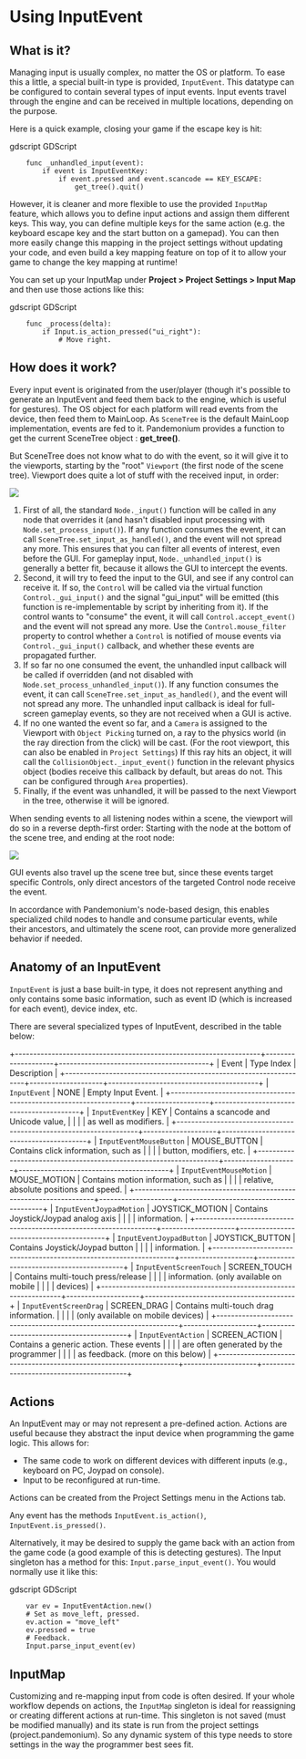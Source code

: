 

Using InputEvent
================

What is it?
-----------

Managing input is usually complex, no matter the OS or platform. To ease
this a little, a special built-in type is provided, `InputEvent`.
This datatype can be configured to contain several types of input
events. Input events travel through the engine and can be received in
multiple locations, depending on the purpose.

Here is a quick example, closing your game if the escape key is hit:

gdscript GDScript

```
    func _unhandled_input(event):
        if event is InputEventKey:
            if event.pressed and event.scancode == KEY_ESCAPE:
                get_tree().quit()
```

However, it is cleaner and more flexible to use the provided `InputMap` feature,
which allows you to define input actions and assign them different keys. This way,
you can define multiple keys for the same action (e.g. the keyboard escape key and the start button on a gamepad).
You can then more easily change this mapping in the project settings without updating your code,
and even build a key mapping feature on top of it to allow your game to change the key mapping at runtime!

You can set up your InputMap under **Project > Project Settings > Input Map** and then use those actions like this:

gdscript GDScript

```
    func _process(delta):
        if Input.is_action_pressed("ui_right"):
            # Move right.
```

How does it work?
-----------------

Every input event is originated from the user/player (though it's
possible to generate an InputEvent and feed them back to the engine,
which is useful for gestures). The OS object for each platform will read
events from the device, then feed them to MainLoop. As `SceneTree`
is the default MainLoop implementation, events are fed to it. Pandemonium
provides a function to get the current SceneTree object :
**get_tree()**.

But SceneTree does not know what to do with the event, so it will give
it to the viewports, starting by the "root" `Viewport` (the first
node of the scene tree). Viewport does quite a lot of stuff with the
received input, in order:

![](img/input_event_flow.png)

1. First of all, the standard `Node._input()` function
   will be called in any node that overrides it (and hasn't disabled input processing with `Node.set_process_input()`).
   If any function consumes the event, it can call `SceneTree.set_input_as_handled()`, and the event will
   not spread any more. This ensures that you can filter all events of interest, even before the GUI.
   For gameplay input, `Node._unhandled_input()` is generally a better fit, because it allows the GUI to intercept the events.
2. Second, it will try to feed the input to the GUI, and see if any
   control can receive it. If so, the `Control` will be called via the
   virtual function `Control._gui_input()` and the signal
   "gui_input" will be emitted (this function is re-implementable by
   script by inheriting from it). If the control wants to "consume" the
   event, it will call `Control.accept_event()` and the event will
   not spread any more. Use the `Control.mouse_filter`
   property to control whether a `Control` is notified
   of mouse events via `Control._gui_input()`
   callback, and whether these events are propagated further.
3. If so far no one consumed the event, the unhandled input callback
   will be called if overridden (and not disabled with
   `Node.set_process_unhandled_input()`).
   If any function consumes the event, it can call `SceneTree.set_input_as_handled()`, and the
   event will not spread any more. The unhandled input callback is ideal for full-screen gameplay events, so they are not received when a GUI is active.
4. If no one wanted the event so far, and a `Camera` is assigned
   to the Viewport with `Object Picking` turned on, a ray to the physics world (in the ray direction from
   the click) will be cast. (For the root viewport, this can also be enabled in `Project Settings`) If this ray hits an object, it will call the
   `CollisionObject._input_event()` function in the relevant
   physics object (bodies receive this callback by default, but areas do
   not. This can be configured through `Area` properties).
5. Finally, if the event was unhandled, it will be passed to the next
   Viewport in the tree, otherwise it will be ignored.

When sending events to all listening nodes within a scene, the viewport
will do so in a reverse depth-first order: Starting with the node at
the bottom of the scene tree, and ending at the root node:

![](img/input_event_scene_flow.png)

GUI events also travel up the scene tree but, since these events target
specific Controls, only direct ancestors of the targeted Control node receive the event.

In accordance with Pandemonium's node-based design, this enables
specialized child nodes to handle and consume particular events, while
their ancestors, and ultimately the scene root, can provide more
generalized behavior if needed.

Anatomy of an InputEvent
------------------------

`InputEvent` is just a base built-in type, it does not represent
anything and only contains some basic information, such as event ID
(which is increased for each event), device index, etc.

There are several specialized types of InputEvent, described in the table below:

+-------------------------------------------------------------------+--------------------+-----------------------------------------+
| Event                                                             | Type Index         | Description                             |
+-------------------------------------------------------------------+--------------------+-----------------------------------------+
| `InputEvent`                              | NONE               | Empty Input Event.                      |
+-------------------------------------------------------------------+--------------------+-----------------------------------------+
| `InputEventKey`                        | KEY                | Contains a scancode and Unicode value,  |
|                                                                   |                    | as well as modifiers.                   |
+-------------------------------------------------------------------+--------------------+-----------------------------------------+
| `InputEventMouseButton`        | MOUSE_BUTTON       | Contains click information, such as     |
|                                                                   |                    | button, modifiers, etc.                 |
+-------------------------------------------------------------------+--------------------+-----------------------------------------+
| `InputEventMouseMotion`        | MOUSE_MOTION       | Contains motion information, such as    |
|                                                                   |                    | relative, absolute positions and speed. |
+-------------------------------------------------------------------+--------------------+-----------------------------------------+
| `InputEventJoypadMotion`      | JOYSTICK_MOTION    | Contains Joystick/Joypad analog axis    |
|                                                                   |                    | information.                            |
+-------------------------------------------------------------------+--------------------+-----------------------------------------+
| `InputEventJoypadButton`      | JOYSTICK_BUTTON    | Contains Joystick/Joypad button         |
|                                                                   |                    | information.                            |
+-------------------------------------------------------------------+--------------------+-----------------------------------------+
| `InputEventScreenTouch`        | SCREEN_TOUCH       | Contains multi-touch press/release      |
|                                                                   |                    | information. (only available on mobile  |
|                                                                   |                    | devices)                                |
+-------------------------------------------------------------------+--------------------+-----------------------------------------+
| `InputEventScreenDrag`          | SCREEN_DRAG        | Contains multi-touch drag information.  |
|                                                                   |                    | (only available on mobile devices)      |
+-------------------------------------------------------------------+--------------------+-----------------------------------------+
| `InputEventAction`                  | SCREEN_ACTION      | Contains a generic action. These events |
|                                                                   |                    | are often generated by the programmer   |
|                                                                   |                    | as feedback. (more on this below)       |
+-------------------------------------------------------------------+--------------------+-----------------------------------------+

Actions
-------

An InputEvent may or may not represent a pre-defined action. Actions are
useful because they abstract the input device when programming the game
logic. This allows for:

-  The same code to work on different devices with different inputs (e.g.,
   keyboard on PC, Joypad on console).
-  Input to be reconfigured at run-time.

Actions can be created from the Project Settings menu in the Actions
tab.

Any event has the methods `InputEvent.is_action()`,
`InputEvent.is_pressed()`.

Alternatively, it may be desired to supply the game back with an action
from the game code (a good example of this is detecting gestures).
The Input singleton has a method for this:
`Input.parse_input_event()`. You would normally use it like this:

gdscript GDScript

```
    var ev = InputEventAction.new()
    # Set as move_left, pressed.
    ev.action = "move_left"
    ev.pressed = true
    # Feedback.
    Input.parse_input_event(ev)
````

InputMap
--------

Customizing and re-mapping input from code is often desired. If your
whole workflow depends on actions, the `InputMap` singleton is
ideal for reassigning or creating different actions at run-time. This
singleton is not saved (must be modified manually) and its state is run
from the project settings (project.pandemonium). So any dynamic system of this
type needs to store settings in the way the programmer best sees fit.
